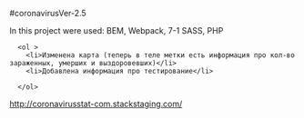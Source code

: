 #coronavirusVer-2.5

In this project were used: BEM, Webpack, 7-1 SASS, PHP

      <ol >
        <li>Изменена карта (теперь в теле метки есть информация про кол-во зараженных, умерших и выздоровевших)</li>
        <li>Добавлена информация про тестирование</li>
        
      </ol>


http://coronavirusstat-com.stackstaging.com/
